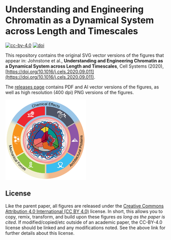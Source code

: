 # Understanding and Engineering Chromatin as a Dynamical System across Length and Timescales
[![cc-by-4.0](https://badgen.net/badge/license/CC-BY-4.0/green)](LICENSE)
[![doi](https://badgen.net/badge/doi/10.1016%2Fj.cels.2020.09.011)](https://doi.org/10.1016/j.cels.2020.09.011)

This repository contains the original SVG vector versions of the figures that appear in:
Johnstone et al., __Understanding and Engineering Chromatin as a Dynamical System across Length and Timescales__, Cell Systems (2020), [https://doi.org/10.1016/j.cels.2020.09.011](https://doi.org/10.1016/j.cels.2020.09.011).

The [releases page](https://github.com/GallowayLabMIT/cds_review_figures/releases) contains PDF and AI vector versions of the figures, as well as high resolution (400 dpi) PNG versions of the figures.

<img src="graphical_abstract.png" align="center" width="50%"  />

## License
Like the parent paper, all figures are released under the [Creative Commons Attribution 4.0 International (CC BY 4.0)](https://creativecommons.org/licenses/by/4.0/) license. In short, this allows you to copy, remix, transform, and build upon these figures *as long as the paper is cited*. If modified/copied/etc outside of an academic paper, the CC-BY-4.0 license should be linked and any modifications noted. See the above link for further details about this license.
